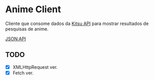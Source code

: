 # Anime Client

Cliente que consome dados da [Kitsu API](https://kitsu.docs.apiary.io/#) para mostrar resultados de pesquisas de anime.

[JSON:API](https://jsonapi.org/format/)

## TODO

- [x] XMLHttpRequest ver.
- [x] Fetch ver.
